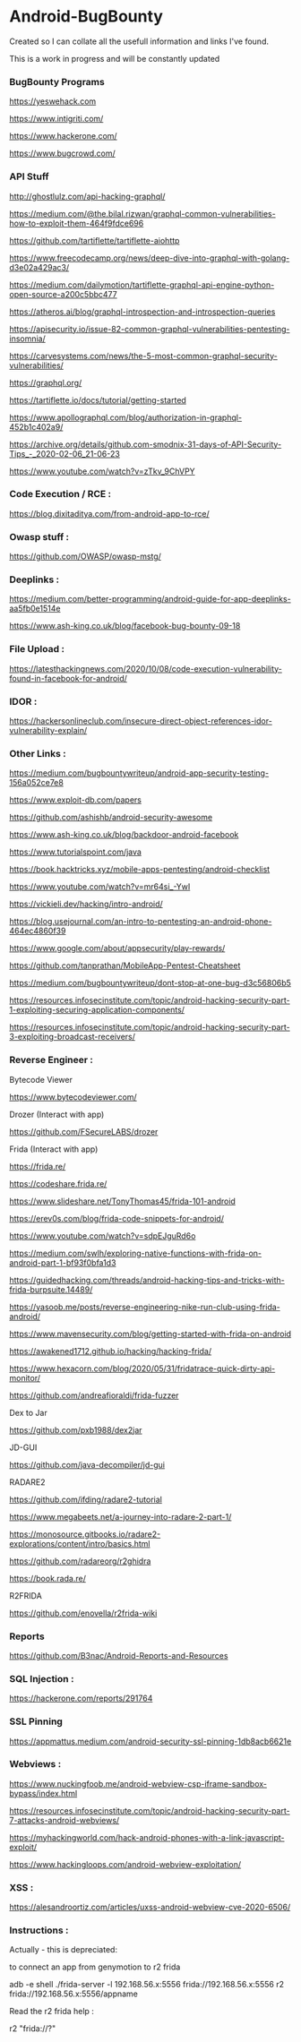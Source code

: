 # Android-BugBounty
<p>Created so I can collate all the usefull information and links I've found.</p> 
<p>This is a work in progress and will be constantly updated</p>

### BugBounty Programs

https://yeswehack.com

https://www.intigriti.com/

https://www.hackerone.com/

https://www.bugcrowd.com/

### API Stuff

http://ghostlulz.com/api-hacking-graphql/

https://medium.com/@the.bilal.rizwan/graphql-common-vulnerabilities-how-to-exploit-them-464f9fdce696

https://github.com/tartiflette/tartiflette-aiohttp

https://www.freecodecamp.org/news/deep-dive-into-graphql-with-golang-d3e02a429ac3/

https://medium.com/dailymotion/tartiflette-graphql-api-engine-python-open-source-a200c5bbc477

https://atheros.ai/blog/graphql-introspection-and-introspection-queries

https://apisecurity.io/issue-82-common-graphql-vulnerabilities-pentesting-insomnia/

https://carvesystems.com/news/the-5-most-common-graphql-security-vulnerabilities/

https://graphql.org/

https://tartiflette.io/docs/tutorial/getting-started

https://www.apollographql.com/blog/authorization-in-graphql-452b1c402a9/

https://archive.org/details/github.com-smodnix-31-days-of-API-Security-Tips_-_2020-02-06_21-06-23

https://www.youtube.com/watch?v=zTkv_9ChVPY

### Code Execution / RCE :

https://blog.dixitaditya.com/from-android-app-to-rce/


### Owasp stuff :

https://github.com/OWASP/owasp-mstg/

### Deeplinks : 

https://medium.com/better-programming/android-guide-for-app-deeplinks-aa5fb0e1514e

https://www.ash-king.co.uk/blog/facebook-bug-bounty-09-18

### File Upload :

https://latesthackingnews.com/2020/10/08/code-execution-vulnerability-found-in-facebook-for-android/
 
### IDOR :

https://hackersonlineclub.com/insecure-direct-object-references-idor-vulnerability-explain/

### Other Links :

https://medium.com/bugbountywriteup/android-app-security-testing-156a052ce7e8

https://www.exploit-db.com/papers

https://github.com/ashishb/android-security-awesome

https://www.ash-king.co.uk/blog/backdoor-android-facebook

https://www.tutorialspoint.com/java

https://book.hacktricks.xyz/mobile-apps-pentesting/android-checklist

https://www.youtube.com/watch?v=mr64si_-YwI

https://vickieli.dev/hacking/intro-android/

https://blog.usejournal.com/an-intro-to-pentesting-an-android-phone-464ec4860f39

https://www.google.com/about/appsecurity/play-rewards/

https://github.com/tanprathan/MobileApp-Pentest-Cheatsheet

https://medium.com/bugbountywriteup/dont-stop-at-one-bug-d3c56806b5

https://resources.infosecinstitute.com/topic/android-hacking-security-part-1-exploiting-securing-application-components/

https://resources.infosecinstitute.com/topic/android-hacking-security-part-3-exploiting-broadcast-receivers/

### Reverse Engineer :

Bytecode Viewer

https://www.bytecodeviewer.com/

Drozer (Interact with app)

https://github.com/FSecureLABS/drozer

Frida (Interact with app)

https://frida.re/

https://codeshare.frida.re/

https://www.slideshare.net/TonyThomas45/frida-101-android

https://erev0s.com/blog/frida-code-snippets-for-android/

https://www.youtube.com/watch?v=sdpEJguRd6o

https://medium.com/swlh/exploring-native-functions-with-frida-on-android-part-1-bf93f0bfa1d3

https://guidedhacking.com/threads/android-hacking-tips-and-tricks-with-frida-burpsuite.14489/

https://yasoob.me/posts/reverse-engineering-nike-run-club-using-frida-android/

https://www.mavensecurity.com/blog/getting-started-with-frida-on-android

https://awakened1712.github.io/hacking/hacking-frida/

https://www.hexacorn.com/blog/2020/05/31/fridatrace-quick-dirty-api-monitor/

https://github.com/andreafioraldi/frida-fuzzer

Dex to Jar

https://github.com/pxb1988/dex2jar

JD-GUI 

https://github.com/java-decompiler/jd-gui

RADARE2

https://github.com/ifding/radare2-tutorial

https://www.megabeets.net/a-journey-into-radare-2-part-1/

https://monosource.gitbooks.io/radare2-explorations/content/intro/basics.html

https://github.com/radareorg/r2ghidra

https://book.rada.re/

R2FRIDA

https://github.com/enovella/r2frida-wiki


### Reports

https://github.com/B3nac/Android-Reports-and-Resources

### SQL Injection :

https://hackerone.com/reports/291764

### SSL Pinning

https://appmattus.medium.com/android-security-ssl-pinning-1db8acb6621e

### Webviews :

https://www.nuckingfoob.me/android-webview-csp-iframe-sandbox-bypass/index.html

https://resources.infosecinstitute.com/topic/android-hacking-security-part-7-attacks-android-webviews/

https://myhackingworld.com/hack-android-phones-with-a-link-javascript-exploit/

https://www.hackingloops.com/android-webview-exploitation/

### XSS :

https://alesandroortiz.com/articles/uxss-android-webview-cve-2020-6506/

### Instructions :
Actually - this is depreciated:

to connect an app from genymotion to r2 frida 

adb -e shell
./frida-server -l 192.168.56.x:5556
frida://192.168.56.x:5556
r2 frida://192.168.56.x:5556/appname

Read the r2 frida help :

r2 "frida://?"

